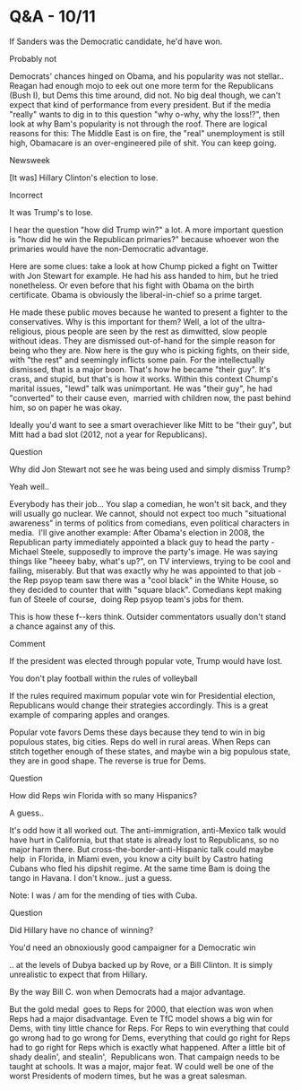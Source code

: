 # Q&A - 10/11

If Sanders was the Democratic candidate, he'd have won.

Probably not

Democrats' chances hinged on Obama, and his popularity was not stellar.. Reagan had enough mojo to eek out one more term for the Republicans (Bush I), but Dems this time around, did not. No big deal though, we can't expect that kind of performance from every president. But if the media "really" wants to dig in to this question "why o-why, why the loss!?", then look at why Bam's popularity is not through the roof. There are logical reasons for this: The Middle East is on fire, the "real" unemployment is still high, Obamacare is an over-engineered pile of shit. You can keep going.

Newsweek

[It was] Hillary Clinton's election to lose.

Incorrect

It was Trump's to lose.

I hear the question "how did Trump win?" a lot. A more important question is "how did he win the Republican primaries?" because whoever won the primaries would have the non-Democratic advantage.

Here are some clues: take a look at how Chump picked a fight on Twitter with Jon Stewart for example. He had his ass handed to him, but he tried nonetheless. Or even before that his fight with Obama on the birth certificate. Obama is obviously the liberal-in-chief so a prime target.

He made these public moves because he wanted to present a fighter to the conservatives. Why is this important for them? Well, a lot of the ultra-religious, pious people are seen by the rest as dimwitted, slow people without ideas. They are dismissed out-of-hand for the simple reason for being who they are. Now here is the guy who is picking fights, on their side, with "the rest" and seemingly inflicts some pain. For the intellectually dismissed, that is a major boon. That's how he became "their guy". It's crass, and stupid, but that's is how it works. Within this context Chump's marital issues, "lewd" talk was unimportant. He was "their guy", he had "converted" to their cause even,  married with children now, the past behind him, so on paper he was okay.

Ideally you'd want to see a smart overachiever like Mitt to be "their guy", but Mitt had a bad slot (2012, not a year for Republicans).

Question

Why did Jon Stewart not see he was being used and simply dismiss Trump?

Yeah well..

Everybody has their job... You slap a comedian, he won't sit back, and they will usually go nuclear. We cannot, should not expect too much "situational awareness" in terms of politics from comedians, even political characters in media.  I'll give another example: After Obama's election in 2008, the Republican party immediately appointed a black guy to head the party - Michael Steele, supposedly to improve the party's image. He was saying things like "heeey baby, what's up?", on TV interviews, trying to be cool and failing, miserably. But that was exactly why he was appointed to that job - the Rep psyop team saw there was a "cool black" in the White House, so they decided to counter that with "square black". Comedians kept making fun of Steele of course,  doing Rep psyop team's jobs for them.

This is how these f--kers think. Outsider commentators usually don't stand a chance against any of this.

Comment

If the president was elected through popular vote, Trump would have lost.

You don't play football within the rules of volleyball

If the rules required maximum popular vote win for Presidential
election, Republicans would change their strategies accordingly. This
is a great example of comparing apples and oranges.

Popular vote favors Dems these days because they tend to win in big
populous states, big cities. Reps do well in rural areas. When Reps
can stitch together enough of these states, and maybe win a big
populous state, they are in good shape. The reverse is true for Dems.

Question

How did Reps win Florida with so many Hispanics?

A guess..

It's odd how it all worked out. The anti-immigration, anti-Mexico talk
would have hurt in California, but that state is already lost to
Republicans, so no major harm there. But
cross-the-border-anti-Hispanic talk could maybe help  in Florida, in
Miami even, you know a city built by Castro hating Cubans who fled his
dipshit regime. At the same time Bam is doing the tango in Havana. I
don't know.. just a guess.

Note: I was / am for the mending of ties with Cuba.

Question

Did Hillary have no chance of winning?

You'd need an obnoxiously good campaigner for a Democratic win

.. at the levels of Dubya backed up by Rove, or a Bill Clinton. It is simply unrealistic to expect that from Hillary.

By the way Bill C. won when Democrats had a major advantage.

But the gold medal  goes to Reps for 2000, that election was won when Reps had a major disadvantage. Even te TfC model shows a big win for Dems, with tiny little chance for Reps. For Reps to win everything that could go wrong had to go wrong for Dems, everything that could go right for Reps had to go right for Reps which is exactly what happened. After a little bit of shady dealin', and stealin',  Republicans won. That campaign needs to be taught at schools. It was a major, major feat. W could well be one of the worst Presidents of modern times, but he was a great salesman.















